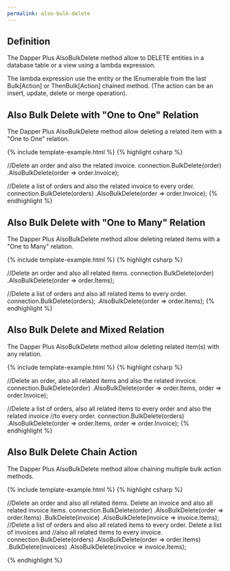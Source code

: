 ```yaml
---
permalink: also-bulk-delete
---
```


## Definition

The Dapper Plus AlsoBulkDelete method allow to DELETE entities in a database table or a view using a lambda expression.

The lambda expression use the entity or the IEnumerable<TEntity> from the last Bulk[Action] or ThenBulk[Action] chained method. (The action can be an insert, update, delete or merge operation).

## Also Bulk Delete with "One to One" Relation

The Dapper Plus AlsoBulkDelete method allow deleting a related item with a "One to One" relation.

{% include template-example.html %} 
{% highlight csharp %}

//Delete an order and also the related invoice.
connection.BulkDelete(order)
          .AlsoBulkDelete(order => order.Invoice);

//Delete a list of orders and also the related invoice to every order.
connection.BulkDelete(orders)
          .AlsoBulkDelete(order => order.Invoice);
{% endhighlight %}

## Also Bulk Delete with "One to Many" Relation

The Dapper Plus AlsoBulkDelete method allow deleting related items with a "One to Many" relation.

{% include template-example.html %} 
{% highlight csharp %}

//Delete an order and also all related items.
connection.BulkDelete(order)
          .AlsoBulkDelete(order => order.Items);

//Delete a list of orders and also all related items to every order.
connection.BulkDelete(orders);
          .AlsoBulkDelete(order => order.Items);
{% endhighlight %}

## Also Bulk Delete and Mixed Relation

The Dapper Plus AlsoBulkDelete method allow deleting related item(s) with any relation.

{% include template-example.html %} 
{% highlight csharp %}

//Delete an order, also all related items and also the related invoice.
connection.BulkDelete(order)
          .AlsoBulkDelete(order => order.Items, order => order.Invoice);

//Delete a list of orders, also all related items to every order and also the related invoice 
//to every order.
connection.BulkDelete(orders)
          .AlsoBulkDelete(order => order.Items, order => order.Invoice);
{% endhighlight %}

## Also Bulk Delete Chain Action

The Dapper Plus AlsoBulkDelete method allow chaining multiple bulk action methods.

{% include template-example.html %} 
{% highlight csharp %}

//Delete an order and also all related items. Delete an invoice and also all related invoice items.
connection.BulkDelete(order)
          .AlsoBulkDelete(order => order.Items)
          .BulkDelete(invoice)
          .AlsoBulkDelete(invoice => invoice.Items);
//Delete a list of orders and also all related items to every order. Delete a list of invoices and 
//also all related items to every invoice.
connection.BulkDelete(orders)
          .AlsoBulkDelete(order => order.Items)
          .BulkDelete(invoices)
          .AlsoBulkDelete(invoice => invoice.Items);

{% endhighlight %}
